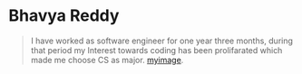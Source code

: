 # Bhavya Reddy
> I have worked as software engineer for one year three months, during that period my Interest towards coding has been prolifarated which made me choose CS as major.
[myimage](IMG-20221217-225734.jpg).